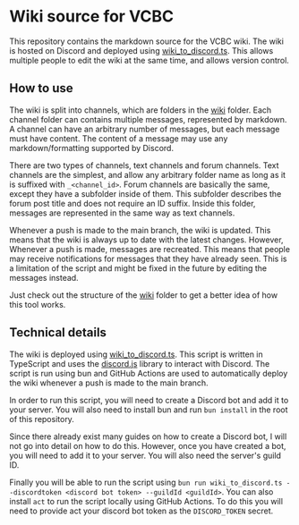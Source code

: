 # Wiki source for VCBC

This repository contains the markdown source for the VCBC wiki. The wiki is
hosted on Discord and deployed using [wiki_to_discord.ts](wiki_to_discord.ts).
This allows multiple people to edit the wiki at the same time, and allows
version control.

## How to use

The wiki is split into channels, which are folders in the [wiki](wiki) folder.
Each channel folder can contains multiple messages, represented by markdown.
A channel can have an arbitrary number of messages, but each message must have
content. The content of a message may use any markdown/formatting supported by
Discord.

There are two types of channels, text channels and forum channels. Text
channels are the simplest, and allow any arbitrary folder name as long as
it is suffixed with `_<channel_id>`. Forum channels are basically the same,
except they have a subfolder inside of them. This subfolder describes the
forum post title and does not require an ID suffix. Inside this folder,
messages are represented in the same way as text channels.

Whenever a push is made to the main branch, the wiki is updated. This means
that the wiki is always up to date with the latest changes. However, Whenever
a push is made, messages are recreated. This means that people may receive
notifications for messages that they have already seen. This is a limitation
of the script and might be fixed in the future by editing the messages instead.

Just check out the structure of the [wiki](wiki) folder to get a better idea
of how this tool works.

## Technical details

The wiki is deployed using [wiki_to_discord.ts](wiki_to_discord.ts). This
script is written in TypeScript and uses the [discord.js](https://discord.js.org)
library to interact with Discord. The script is run using bun and GitHub Actions
are used to automatically deploy the wiki whenever a push is made to the main
branch.

In order to run this script, you will need to create a Discord bot and add it
to your server. You will also need to install bun and run `bun install` in the
root of this repository.

Since there already exist many guides on how to create a Discord bot, I will
not go into detail on how to do this. However, once you have created a bot,
you will need to add it to your server. You will also need the server's guild ID.

Finally you will be able to run the script using
`bun run wiki_to_discord.ts --discordtoken <discord bot token> --guildId <guildId>`.
You can also install `act` to run the script locally using GitHub Actions.
To do this you will need to provide act your discord bot token as the `DISCORD_TOKEN`
secret.
